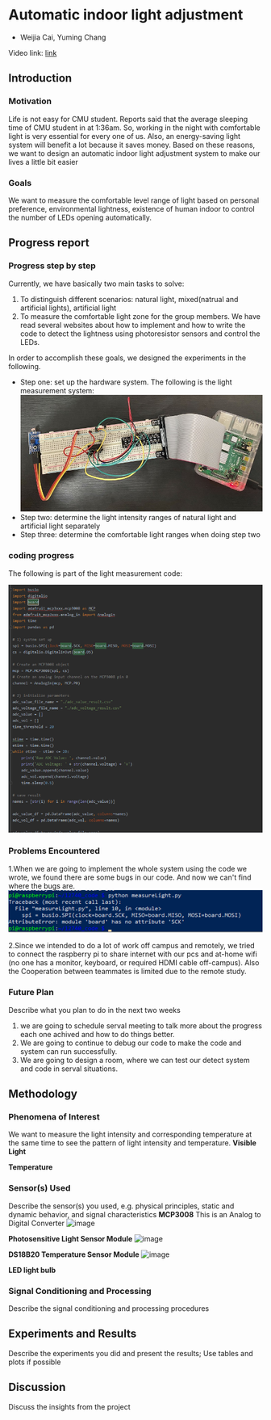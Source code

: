 # Automatic indoor light adjustment
- Weijia Cai, Yuming Chang

Video link: [link](https://github.com/YESAndy/12740-group-project/edit/gh-pages/index.md)

## Introduction
### Motivation
Life is not easy for CMU student. Reports said that the average sleeping time of CMU student in at 1:36am. So, working in the night with comfortable light is very essential for every one of us. Also, an energy-saving light system will benefit a lot because it saves money. Based on these reasons, we want to design an automatic indoor light adjustment system to make our lives a little bit easier

### Goals
We want to measure the comfortable level range of light based on personal preference, environmental lightness, existence of human indoor to control the number of LEDs opening automatically. 

## Progress report

### Progress step by step
Currently, we have basically two main tasks to solve:
1. To distinguish different scenarios: natural light, mixed(natrual and artificial lights), artificial light
2. To measure the comfortable light zone for the group members.
We have read several websites about how to implement and how to write the code to detect the lightness using photoresistor sensors and control the LEDs.

In order to accomplish these goals, we designed the experiments in the following.


- Step one: set up the hardware system. The following is the light measurement system:
![Image](https://github.com/YESAndy/12740-group-project/blob/gh-pages/lightmeasuresystem.jpg?raw=true)
- Step two: determine the light intensity ranges of natural light and artificial light separately
- Step three: determine the comfortable light ranges when doing step two

### coding progress
The following is part of the light measurement code:

![Image](https://github.com/YESAndy/12740-group-project/blob/gh-pages/lightmeasurecode.png?raw=true)


### Problems Encountered
1.When we are going to implement the whole system using the code we wrote, we found there are some bugs in our code. And now we can't find where the bugs are.
![Image](https://github.com/YESAndy/12740-group-project/blob/main/lightmeasurebug.png?raw=true)

2.Since we intended to do a lot of work off campus and remotely, we tried to connect the raspberry pi to share internet with our pcs and at-home wifi (no one has a monitor, keyboard, or required HDMI cable off-campus). Also the Cooperation between teammates is limited due to the remote study.

### Future Plan
Describe what you plan to do in the next two weeks
1. we are going to schedule serval meeting to talk more about the progress each one achived and how to do things better.
2. We are going to continue to debug our code to make the code and system can run successfully.
3. We are going to design a room, where we can test our detect system and code in serval situations.

## Methodology
### Phenomena of Interest
We want to measure the light intensity and corresponding temperature at the same time to see the pattern of light intensity and temperature.
__Visible Light__


__Temperature__


### Sensor(s) Used
Describe the sensor(s) you used, e.g. physical principles, static and dynamic behavior, and signal characteristics
**MCP3008**
This is an Analog to Digital Converter
![image](https://www.microchip.com/_images/products/medium/e9b4e3a7d78d3de81d7da1449a4b18d8.png)

**Photosensitive Light Sensor Module**
![image](https://www.google.com/url?sa=i&url=https%3A%2F%2Fwww.faranux.com%2Fproduct%2Fphotosensitive-sensor-module-detection-photoresistor-ldr-light-sensor-module-com43%2F&psig=AOvVaw0uuK_j6SdIQmW5fv4subOy&ust=1602693169464000&source=images&cd=vfe&ved=0CAIQjRxqFwoTCLjo47r_sewCFQAAAAAdAAAAABAG)

**DS18B20 Temperature Sensor Module**
![image](https://www.google.com/url?sa=i&url=https%3A%2F%2Fwww.fasttech.com%2Fproduct%2F1000900-arduino-compatible-ds18b20-digital-temperature&psig=AOvVaw0bSu2cxUilkWhCFv1f2poV&ust=1602693221893000&source=images&cd=vfe&ved=0CAIQjRxqFwoTCNCI39P_sewCFQAAAAAdAAAAABAM)

**LED light bulb**


### Signal Conditioning and Processing
Describe the signal conditioning and processing procedures

## Experiments and Results
Describe the experiments you did and present the results; Use tables and plots if possible

## Discussion
Discuss the insights from the project
